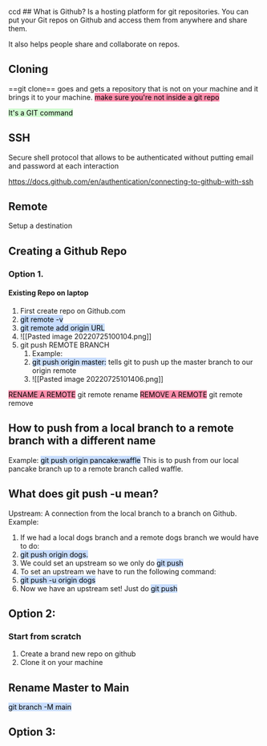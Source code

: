 ccd ## What is Github?
Is a hosting platform for git repositories.
You can put your Git repos on Github and access them from anywhere and share them.

It also helps people share and collaborate on repos.

## Cloning
==git clone== goes and gets a repository that is not on your machine and it brings it to your machine.
<mark style="background: #FF5582A6;">make sure you're not inside a git repo</mark> 

<mark style="background: #BBFABBA6;">It's a GIT command
</mark> 


## SSH
Secure shell
protocol that allows to be authenticated without putting email and password at each interaction

https://docs.github.com/en/authentication/connecting-to-github-with-ssh

## Remote
Setup a destination

## Creating a Github Repo
### Option 1.
#### Existing Repo on laptop
1. First create repo on Github.com
2. <mark style="background: #ADCCFFA6;">git remote -v</mark> 
3. <mark style="background: #ADCCFFA6;">git remote add origin URL</mark> 
4. ![[Pasted image 20220725100104.png]]
5. git push REMOTE BRANCH
	1. Example:
	2. <mark style="background: #ADCCFFA6;">git push origin master:</mark> tells git to push up the master branch to our origin remote
	3. ![[Pasted image 20220725101406.png]]

<mark style="background: #FF5582A6;">RENAME A REMOTE</mark> 
git remote rename <old> <new>
<mark style="background: #FF5582A6;">REMOVE A REMOTE</mark> 
git remote remove <name>


## How to push from a local branch to a remote branch with a different name
Example:
<mark style="background: #ADCCFFA6;">git push origin pancake:waffle</mark> 
This is to push from our local pancake branch up to a remote branch called waffle. 


## What does git push -u mean?
Upstream: A connection from the local branch to a branch on Github.
Example:
1. If we had a local dogs branch and a remote dogs branch we would have to do:
2. <mark style="background: #ADCCFFA6;">git push origin dogs.</mark> 
3. We could set an upstream so we only do <mark style="background: #ADCCFFA6;">git push</mark> 
4. To set an upstream we have to run the following command:
5. <mark style="background: #ADCCFFA6;">git push -u origin dogs</mark> 
6. Now we have an upstream set! Just do <mark style="background: #ADCCFFA6;">git push</mark> 

## Option 2:
### Start from scratch

1. Create a brand new repo on github
2. Clone it on your machine

## Rename Master to Main
<mark style="background: #ADCCFFA6;">git branch -M main</mark> 

## Option 3:

